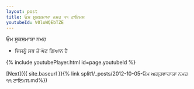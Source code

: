 ```yaml
---
layout: post
title: ਓਮ ਸੂਕਸ਼ਮਾਯਾ ਨਮਹ ੧੧ ਟਾਇਮਸ
youtubeId: V0loWQEbTZE
---
```

 
 
 ਓਮ ਸੂਕਸ਼ਮਾਯਾ ਨਮਹ  
 
 -  ਜਿਸਨੂੰ ਸਭ ਤੋਂ ਘੱਟ ਗਿਆਨ ਹੈ 
 
  
 
  
 
 
 
 
 
 


{% include youtubePlayer.html id=page.youtubeId %}
 
[Next]({{ site.baseurl }}{% link  split1/_posts/2012-10-05-ਓਮ ਅਗ੍ਰਵਾਰਾਯਾ ਨਮਹ ੧੧ ਟਾਇਮਸ.md%})
 
